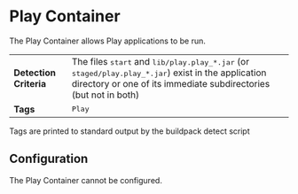 # Play Container
The Play Container allows Play applications to be run.

<table>
  <tr>
    <td><strong>Detection Criteria</strong></td><td>The files <tt>start</tt> and <tt>lib/play.play_*.jar</tt> (or <tt>staged/play.play_*.jar</tt>) exist in the application
	directory or one of its immediate subdirectories (but not in both)</td>
  </tr>
  <tr>
    <td><strong>Tags</strong></td><td><tt>Play</tt></td>
  </tr>
</table>
Tags are printed to standard output by the buildpack detect script

## Configuration
The Play Container cannot be configured.



